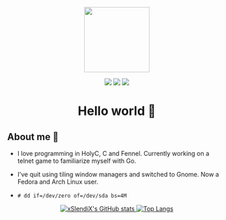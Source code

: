 <p align="center">
  <img src="https://media0.giphy.com/media/7Z49eulwv4aGY35RaD/giphy.gif" width=150px>
</p>
<p align="center">
  <a href="https://xslendi.xyz"><img src="https://img.shields.io/badge/Website-red?logo=googleearth&logoColor=white"></a>
  <a href="https://twitter.com/xslendix"><img src="https://img.shields.io/badge/Twitter-blue?logo=twitter&logoColor=white"></a>
<a href="https://www.youtube.com/channel/UCRvC3F4FA2tgXyOVxhMAMxw"><img src="https://img.shields.io/badge/Youtube-red?logo=youtube&logoColor=white"></a>

<h1 align="center">Hello world 👋</h1>

## About me 🤖

* I love programming in HolyC, C and Fennel. Currently working on a telnet game to familiarize myself with Go.

* I've quit using tiling window managers and switched to Gnome. Now a Fedora and Arch Linux user.

* `# dd if=/dev/zero of=/dev/sda bs=4M`

<p align="center">
  <a href="https://github.com/anuraghazra/github-readme-stats">
    <img alt="xSlendiX's GitHub stats" src="https://github-readme-stats.vercel.app/api?username=xSlendiX">
  </a>
  <a href="https://github.com/anuraghazra/github-readme-stats">
    <img alt="Top Langs" src="https://github-readme-stats.vercel.app/api/top-langs/?username=xslendix&layout=compact">
  </a>
</p>
